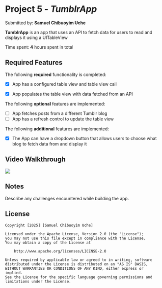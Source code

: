 # Project 5 - *TumblrApp*

Submitted by: **Samuel Chibuoyim Uche**

**TumblrApp** is an app that uses an API to fetch data for users to read and displays it using a UITableView

Time spent: **4** hours spent in total

## Required Features

The following **required** functionality is completed:

- [x] App has a configured table view and table view call
- [x] App populates the table view with data fetched from an API


The following **optional** features are implemented:

- [ ] App fetches posts from a different Tumblr blog
- [ ] App has a refresh control to update the table view

The following **additional** features are implemented:

- [x] The App can have a dropdown button that allows users to choose what blog to fetch data from and display it

## Video Walkthrough

<div>
    <a href="https://www.loom.com/share/890913fb55904a51a7a419a0af6f2f45">
    </a>
    <a href="https://www.loom.com/share/890913fb55904a51a7a419a0af6f2f45">
      <img style="max-width:300px;" src="https://cdn.loom.com/sessions/thumbnails/890913fb55904a51a7a419a0af6f2f45-ae31319c5cf0ce5f-full-play.gif">
    </a>
  </div>


## Notes

Describe any challenges encountered while building the app.

## License

    Copyright [2025] [Samuel Chibuoyim Uche]

    Licensed under the Apache License, Version 2.0 (the "License");
    you may not use this file except in compliance with the License.
    You may obtain a copy of the License at

        http://www.apache.org/licenses/LICENSE-2.0

    Unless required by applicable law or agreed to in writing, software
    distributed under the License is distributed on an "AS IS" BASIS,
    WITHOUT WARRANTIES OR CONDITIONS OF ANY KIND, either express or implied.
    See the License for the specific language governing permissions and
    limitations under the License.
